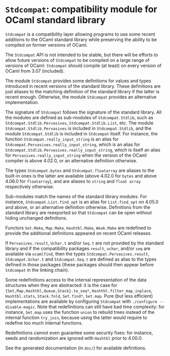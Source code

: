 ``Stdcompat``: compatibility module for OCaml standard library
==============================================================

``Stdcompat`` is a compatibility layer allowing programs to use some
recent additions to the OCaml standard library while preserving the
ability to be compiled on former versions of OCaml.

The ``Stdcompat`` API is not intended to be stable, but there will be
efforts to allow future versions of ``Stdcompat`` to be compiled on a
large range of versions of OCaml: ``Stdcompat`` should compile (at least)
on every version of OCaml from 3.07 (included).

The module ``Stdcompat`` provides some definitions for values and
types introduced in recent versions of the standard library. These
definitions are just aliases to the matching definition of the standard
library if the latter is recent enough. Otherwise, the module
``Stdcompat`` provides an alternative implementation.

The signature of ``Stdcompat`` follows the signature of the standard library.
All the modules are defined as sub-modules of ``Stdcompat.Stdlib``, such as
``Stdcompat.Stdlib.Pervasives``, ``Stdcompat.Stdlib.List``, etc. The module
``Stdcompat.Stdlib.Pervasives`` is included in ``Stdcompat.Stdlib``, and
the module ``Stdcompat.Stdlib`` is included in ``Stdcompat`` itself.
For instance, the function
``Stdcompat.really_input_string`` is an alias for
``Stdcompat.Pervasives.really_input_string``,
which is an alias for ``Stdcompat.Stdlib.Pervasives.really_input_string``,
which is itself an alias for
``Pervasives.really_input_string`` when the version of the OCaml
compiler is above 4.02.0, or an alternative definition otherwise.

The types ``Stdcompat.bytes`` and ``Stdcompat.floatarray`` are aliases
to the built-in ones is the latter are available (above 4.02.0 for
``bytes`` and above 4.06.0 for ``floatarray``), and are aliases to
``string`` and ``float array`` respectively otherwise.

Sub-modules match the names of the standard library modules.  For
instance, ``Stdcompat.List.find_opt`` is an alias for
``List.find_opt`` on 4.05.0 and above, or an alternative definition
otherwise. Definitions from the standard library are reexported so that
``Stdcompat`` can be open without hiding unchanged definitions.

Functors ``Set.Make``, ``Map.Make``, ``Hashtbl.Make``, ``Weak.Make``
are redefined to provide the additional definitions appeared on recent
OCaml releases.

If ``Pervasives.result``, ``Uchar.t`` and/or ``Seq.t`` are not
provided by the standard library and if the compatibility packages
``result``, ``uchar``, and/or ``seq`` are available via ``ocamlfind``,
then the types ``Stdcompat.Pervasives.result``, ``Stdcompat.Uchar.t``
and ``Stdcompat.Seq.t`` are defined as alias to the types defined in
those packages (these packages should then appear before ``Stdcompat``
in the linking chain).

Some redefinitions access to the internal representation of
the data structures when they are abstracted: it is the case for
``{Set,Map,Hashtbl,Queue,Stack}.to_seq*``,
``Hashtbl.filter_map_inplace``, ``Hashtbl.stats``, ``Stack.fold``,
``Set.find*``, ``Set.map``.
Pure (but less efficient) implementations are available by configuring
``Stdcompat`` with ``./configure --disable-magic``.
Note that redefinitions can still have bad time complexity:
for instance, ``Set.map`` uses the function ``union`` to rebuild trees
instead of the internal function ``try_join``, because using the
latter would require to redefine too much internal functions.

Redefinitions cannot even guarantee some security fixes: for instance,
seeds and randomization are ignored with ``Hashtbl`` prior to 4.00.0.

See the generated documentation (in ``doc/``) for available
definitions.
